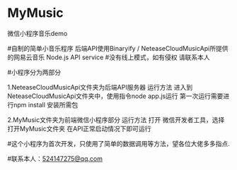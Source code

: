 # MyMusic
微信小程序音乐demo

#自制的简单小音乐程序 后端API使用Binaryify / NeteaseCloudMusicApi所提供的网易云音乐 Node.js API service
#没有线上模式，如有侵权 请联系本人

#小程序分为两部分

  1.NeteaseCloudMusicApi文件夹为后端API服务器 
    运行方法 进入到NeteaseCloudMusicApi文件夹中，使用指令node app.js运行
    第一次运行需要进行npm install 安装所需包
    
  2.MyMusic文件夹为前端微信小程序部分
    运行方法 打开 微信开发者工具，选择打开MyMusic文件夹
    在API正常启动情况下即可运行
    
#这个小程序为首次开发，只使用了简单的数据调用等方法，望各位大佬多多指点.

#联系本人：524147275@qq.com
